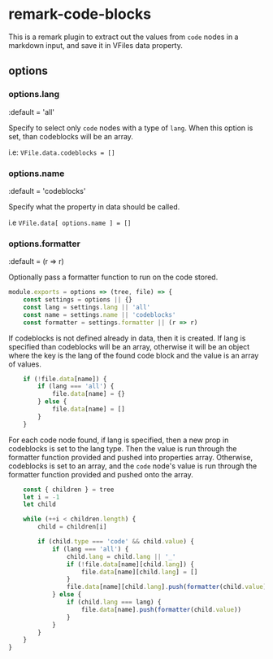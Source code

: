 # remark-code-blocks

This is a remark plugin to extract out the values from `code` nodes in a markdown input, and save it in VFiles data property.

## options

### options.lang

:default = 'all'

Specify to select only `code` nodes with a type of `lang`. When this option is set, than codeblocks will be an array.

i.e:
`VFile.data.codeblocks = []`

### options.name

:default = 'codeblocks'

Specify what the property in data should be called.

i.e
`VFile.data[ options.name ] = []`

### options.formatter

:default = (r => r)

Optionally pass a formatter function to run on the code stored.

```js
module.exports = options => (tree, file) => {
    const settings = options || {}
    const lang = settings.lang || 'all'
    const name = settings.name || 'codeblocks'
    const formatter = settings.formatter || (r => r)

```

If codeblocks is not defined already in data, then it is created. If lang is specified than codeblocks will be an array, otherwise it will be an object where the key is the lang of the found code block and the value is an array of values.

```js
    if (!file.data[name]) {
        if (lang === 'all') {
            file.data[name] = {}
        } else {
            file.data[name] = []
        }
    }

```

For each code node found, if lang is specified, then a new prop in codeblocks is set to the lang type. Then the value is run through the formatter function provided and pushed into properties array. Otherwise, codeblocks is set to an array, and the `code` node's value is run through the formatter function provided and pushed onto the array.

```js
    const { children } = tree
    let i = -1
    let child

    while (++i < children.length) {
        child = children[i]

        if (child.type === 'code' && child.value) {
            if (lang === 'all') {
                child.lang = child.lang || '_'
                if (!file.data[name][child.lang]) {
                    file.data[name][child.lang] = []
                }
                file.data[name][child.lang].push(formatter(child.value))
            } else {
                if (child.lang === lang) {
                    file.data[name].push(formatter(child.value))
                }
            }
        }
    }
}
```
